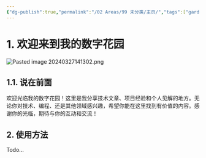 ```yaml
---
{"dg-publish":true,"permalink":"/02 Areas/99 未分类/主页/","tags":["gardenEntry"]}
---
```


# 1. 欢迎来到我的数字花园
![Pasted image 20240327141302.png](/img/user/04%20Archives/image/Pasted%20image%2020240327141302.png)
## 1.1. 说在前面
欢迎光临我的数字花园！这里是我分享技术文章、项目经验和个人见解的地方。无论你对技术、编程、还是其他领域感兴趣，希望你能在这里找到有价值的内容。感谢你的光临，期待与你的互动和交流！

## 2. 使用方法
Todo...

